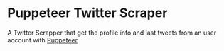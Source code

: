 # Puppeteer Twitter Scraper
A Twitter Scrapper that get the profile info and last tweets from an user account with [Puppeteer](https://github.com/GoogleChrome/puppeteer)

